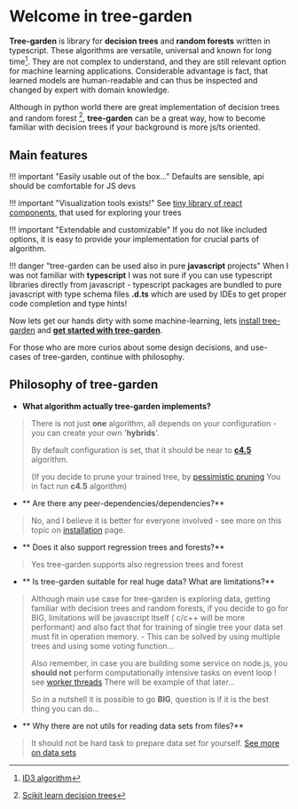 # Welcome in tree-garden
  

**Tree-garden** is library for **decision trees** and **random forests** written in typescript.
These algorithms are versatile, universal and known for long time[^1]. They are not complex to understand, and 
they are still relevant option for machine learning applications. Considerable advantage is fact, that 
learned models are human-readable and can thus be inspected and changed by expert with domain knowledge.


Although in python world there are great implementation of decision trees and random forest [^2], **tree-garden** 
can be a great way, how to become familiar with decision trees if your background is more js/ts oriented.

## Main features

!!! important "Easily usable out of the box..."
    Defaults are sensible, api should be comfortable for JS devs

!!! important "Visualization tools exists!"
    See [tiny library of react components](https://github.com/miob-miob/treeGardenVisualization), that used for exploring your trees

!!! important "Extendable and customizable"
    If you do not like included options, it is easy to provide your implementation for crucial parts of algorithm. 


!!! danger "tree-garden can be used also in pure **javascript** projects"
    When I was not familiar with **typescript** I was not sure if you can use
    typescript libraries directly from javascript - typescript packages are bundled to pure
    javascript with type schema files **.d.ts** which are used by IDEs to get proper code completion 
    and type hints!


Now lets get our hands dirty with some machine-learning, lets [install tree-garden](./gettingStarted.md#installation) and [**get
started with tree-garden**](./gettingStarted.md).



For those who are more curios about some design decisions, and use-cases of tree-garden,
continue with philosophy.

## Philosophy of tree-garden

- **What algorithm actually tree-garden implements?**
> There is not just **one** algorithm, all depends on your configuration - you can create your own '**hybrids**'. 
> 
> By default configuration is set, that it should be near to [**c4.5**](https://en.wikipedia.org/wiki/C4.5_algorithm) algorithm.
> 
> (If you decide to prune your trained tree, by [pessimistic pruning](./api/modules/prune.md#getprunedtreebypessimisticpruning) 
> You in fact run **c4.5** algorithm)

- **  Are there any peer-dependencies/dependencies?**
> No, and I believe it is better for everyone involved - see more on this topic on [installation](./gettingStarted.md#installation) page.

- ** Does it also support regression trees and forests?**
> Yes tree-garden supports also regression trees and forest

- ** Is tree-garden suitable for real huge data?  What are limitations?** 
> Although main use case for tree-garden is exploring data, getting familiar with 
> decision trees and random forests, if you decide to go for BIG, limitations will be javascript itself ( c/c++ will 
> be more performant) and also fact that for training of single tree your data set must fit in operation 
> memory.  - This can be solved by using multiple trees and using some voting function...
> 
> Also remember, in case you are building some service on node.js, you **should not** perform 
> computationally intensive tasks on event loop ! see [worker threads](https://nodejs.org/api/worker_threads.html#worker-threads)
> There will be example of that later...
> 
> So in a nutshell it is possible to go **BIG**, question is if it is the best thing you can do...

- ** Why there are not utils for reading data sets from files?**
> It should not be hard task to prepare data set for yourself. [See more on data sets](./dataSetAndConfiguration.md#data-set) 


[^1]: [ID3 algorithm](https://hunch.net/~coms-4771/quinlan.pdf)
[^2]: [Scikit learn decision trees](https://scikit-learn.org/stable/modules/tree.html)

